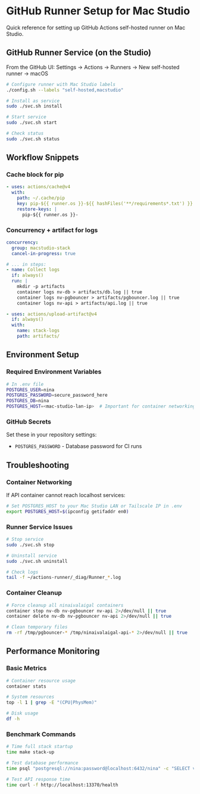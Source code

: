 # GitHub Runner Setup for Mac Studio

Quick reference for setting up GitHub Actions self-hosted runner on Mac Studio.

## GitHub Runner Service (on the Studio)

From the GitHub UI: Settings → Actions → Runners → New self-hosted runner → macOS

```bash
# Configure runner with Mac Studio labels
./config.sh --labels "self-hosted,macstudio"

# Install as service
sudo ./svc.sh install

# Start service
sudo ./svc.sh start

# Check status
sudo ./svc.sh status
```

## Workflow Snippets

### Cache block for pip

```yaml
- uses: actions/cache@v4
  with:
    path: ~/.cache/pip
    key: pip-${{ runner.os }}-${{ hashFiles('**/requirements*.txt') }}
    restore-keys: |
      pip-${{ runner.os }}-
```

### Concurrency + artifact for logs

```yaml
concurrency:
  group: macstudio-stack
  cancel-in-progress: true

# ... in steps:
- name: Collect logs
  if: always()
  run: |
    mkdir -p artifacts
    container logs nv-db > artifacts/db.log || true
    container logs nv-pgbouncer > artifacts/pgbouncer.log || true
    container logs nv-api > artifacts/api.log || true

- uses: actions/upload-artifact@v4
  if: always()
  with:
    name: stack-logs
    path: artifacts/
```

## Environment Setup

### Required Environment Variables

```bash
# In .env file
POSTGRES_USER=nina
POSTGRES_PASSWORD=secure_password_here
POSTGRES_DB=nina
POSTGRES_HOST=<mac-studio-lan-ip>  # Important for container networking
```

### GitHub Secrets

Set these in your repository settings:

- `POSTGRES_PASSWORD` - Database password for CI runs

## Troubleshooting

### Container Networking

If API container cannot reach localhost services:

```bash
# Set POSTGRES_HOST to your Mac Studio LAN or Tailscale IP in .env
export POSTGRES_HOST=$(ipconfig getifaddr en0)
```

### Runner Service Issues

```bash
# Stop service
sudo ./svc.sh stop

# Uninstall service
sudo ./svc.sh uninstall

# Check logs
tail -f ~/actions-runner/_diag/Runner_*.log
```

### Container Cleanup

```bash
# Force cleanup all ninaivalaigal containers
container stop nv-db nv-pgbouncer nv-api 2>/dev/null || true
container delete nv-db nv-pgbouncer nv-api 2>/dev/null || true

# Clean temporary files
rm -rf /tmp/pgbouncer-* /tmp/ninaivalaigal-api-* 2>/dev/null || true
```

## Performance Monitoring

### Basic Metrics

```bash
# Container resource usage
container stats

# System resources
top -l 1 | grep -E "(CPU|PhysMem)"

# Disk usage
df -h
```

### Benchmark Commands

```bash
# Time full stack startup
time make stack-up

# Test database performance
time psql "postgresql://nina:password@localhost:6432/nina" -c "SELECT version();"

# Test API response time
time curl -f http://localhost:13370/health
```
